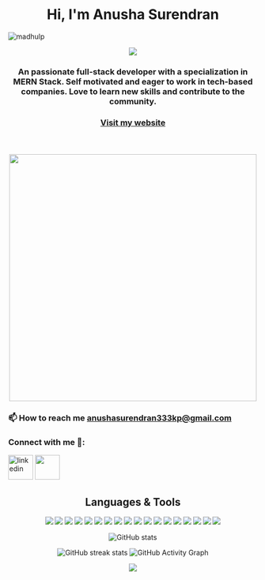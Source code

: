 
  
<h1 align="center">Hi, I'm Anusha Surendran</h1>
 <img src="https://komarev.com/ghpvc/?username=anushaAnu333&label=Profile%20views&color=0e75b6&style=flat" alt="madhulp" /> 
<p align='center'> </h1>
<p align="center">
<a align="center" href="https://github.com/DenverCoder1/readme-typing-svg"><img src="https://readme-typing-svg.herokuapp.com?&font=IBM+Plex+Sans&color=d25f2c&size=25&lines=Welcome+to+my+GitHub+Profile!;I'm+a+Full-Stack+Web+Developer." /></a>
</p>

<div align="center" size='20px'>
 <h3>
 An passionate full-stack developer with a specialization in MERN Stack. Self motivated and eager to work in tech-based companies. Love to learn new skills and contribute to the community.
 </h3>
</div>

<h3 align="center" text-decoration="none"><a href="https://portfolio-main-iriep2ony-anushaanu333.vercel.app/" target="_blank" rel="noopener noreferrer" >
    Visit my website
</a></h3>
<h2 align="center">
    <abc>
     <br>
       <img src="https://media.giphy.com/media/SWoSkN6DxTszqIKEqv/giphy.gif"  width="500">
    </abc>
   </h2> 
<!-- - 🎯 Full Stack Web developer- --!>
<h3 align="left">
📫 How to reach me <a href="#">anushasurendran333kp@gmail.com</a>
</h3>

<h3 align="left">Connect with me 🤝:</h3>
<p align="left">

<a href="https://www.linkedin.com/in/anusha-surendran-324642225/"><img  height="50px" width="50px" src="https://img.icons8.com/color/96/000000/linkedin.png" alt="linkedin"/></a>
<a href="https://codesandbox.io/u/anushaAnu333"><img height="50px" width="50px" src="https://cdn.jsdelivr.net/npm/simple-icons@3.0.1/icons/codesandbox.svg"/></a>


</p>

<div align="center">
  <h2 align="center"> Languages & Tools </h2>
<p align="center"> <img src = "https://img.shields.io/badge/-HTML5-E34F26?style=flat&logo=html5&logoColor=white"> <img src = "https://img.shields.io/badge/-CSS3-1572B6?style=flat&logo=css3&logoColor=white"> <img src="https://img.shields.io/badge/-JavaScript-eed718?style=flat&logo=javascript&logoColor=ffffff"> <img src="https://img.shields.io/badge/-React-000000?style=flat&logo=react&logoColor=00c8ff"> <img src="https://img.shields.io/badge/-Redux-764abc?style=flat&logo=redux&logoColor=white"> <img src="https://img.shields.io/badge/-Bootstrap-563D7C?style=flat&logo=bootstrap&logoColor=white"> <img src="https://img.shields.io/badge/Material--UI-0081CB?logo=material-ui&logoColor=white"> <img src="https://img.shields.io/badge/styled--components-DB7093?style=flat&logo=styled-components&logoColor=white"> <img src="https://img.shields.io/badge/-MongoDB-4DB33D?style=flat&logo=mongodb&logoColor=FFFFFF">  <img src="https://img.shields.io/badge/-Node.js-3C873A?style=flat&logo=Node.js&logoColor=white"> <img src="https://img.shields.io/badge/Express.js-000000?style=flat&logo=express&logoColor=white"> <img src="https://img.shields.io/badge/Postman-FF6C37?style=flat&logo=Postman&logoColor=white"> <img src="https://img.shields.io/badge/npm-CB3837?style=flat&logo=npm&logoColor=white"> <img src="http://img.shields.io/badge/-Git-F1502F?style=flat&logo=git&logoColor=FFFFFF"> <img src="http://img.shields.io/badge/-Github-000000?style=flat&logo=github&logoColor=FFFFFF"> <img src="https://img.shields.io/badge/Netlify-00C7B7?style=flat&logo=netlify&logoColor=white"> <img src="https://img.shields.io/badge/Heroku-430098?style=flat&logo=heroku&logoColor=white"> <img src="http://img.shields.io/badge/-VS%20Code-007ACC?style=flat&logo=visual%20studio%20code&logoColor=white"> </p>


  
  
  
  
![GitHub stats](https://github-readme-stats.vercel.app/api?username=anushaAnu333&show_icons=true)
 
![GitHub streak stats](https://github-readme-streak-stats.herokuapp.com/?user=anushaAnu333)
![GitHub Activity Graph](https://activity-graph.herokuapp.com/graph?username=anushaAnu333)

<img align="center" src="https://github-readme-stats.vercel.app/api/top-langs/?username=anushaAnu333&layout=compact&theme=vue&hide_border=true" />
 </div>









